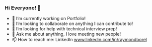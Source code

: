 ### Hi Everyone! 👋

- 🔭 I’m currently working on Portfolio!
- 👯 I’m looking to collaborate on anything I can contribute to!
- 🤔 I’m looking for help with technical interview prep!
- 💬 Ask me about anything, I love meeting new people!
- 📫 How to reach me: LinkedIn www.linkedin.com/in/raymondborel 

<!--
**raymondborel/raymondborel** is a ✨ _special_ ✨ repository because its `README.md` (this file) appears on your GitHub profile.

Here are some ideas to get you started:


- 😄 Pronouns: ...
- ⚡ Fun fact: ...
-->
